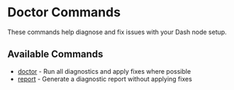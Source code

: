 # Doctor Commands

These commands help diagnose and fix issues with your Dash node setup.

## Available Commands

- [doctor](./doctor.md) - Run all diagnostics and apply fixes where possible
- [report](./report.md) - Generate a diagnostic report without applying fixes
